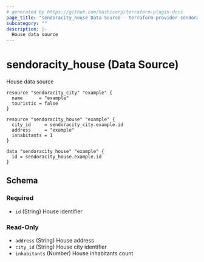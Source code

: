 ```yaml
---
# generated by https://github.com/hashicorp/terraform-plugin-docs
page_title: "sendoracity_house Data Source - terraform-provider-sendoracity"
subcategory: ""
description: |-
  House data source
---
```


# sendoracity_house (Data Source)

House data source

``` hcl
resource "sendoracity_city" "example" {
  name      = "example"
  touristic = false
}

resource "sendoracity_house" "example" {
  city_id     = sendoracity_city.example.id
  address     = "example"
  inhabitants = 1
}

data "sendoracity_house" "example" {
  id = sendoracity_house.example.id
}
```

<!-- schema generated by tfplugindocs -->
## Schema

### Required

- `id` (String) House identifier

### Read-Only

- `address` (String) House address
- `city_id` (String) House city identifier
- `inhabitants` (Number) House inhabitants count
